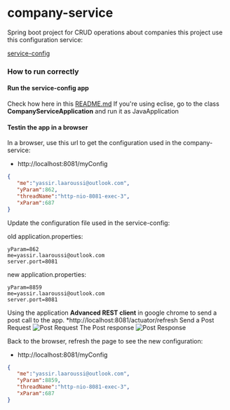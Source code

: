 # company-service
Spring boot project for CRUD operations about companies
this project use this configuration service:

[service-config](https://github.com/YassirLAAR/service-config "service-config")

### How to run correctly

#### Run the service-config app

Check how here in this [README.md](https://github.com/YassirLAAR/service-config#readme "service-config")
If you're using eclise, go to the class **CompanyServiceApplication** and run it as JavaApplication

#### Testin the app in a browser 

In a browser, use this url to get the configuration used in the company-service:
* http://localhost:8081/myConfig
```json
{
   "me":"yassir.laaroussi@outlook.com",
   "yParam":862,
   "threadName":"http-nio-8081-exec-3",
   "xParam":687
}
```

Update the configuration file used in the service-config:

old application.properties:

    yParam=862
    me=yassir.laaroussi@outlook.com
    server.port=8081
    

new application.properties:

    yParam=8859
    me=yassir.laaroussi@outlook.com
    server.port=8081
    

Using the application **Advanced REST client** in google chrome to send a post call to the app.
*http://localhost:8081/actuator/refresh
Send a Post Request 
![Post Request](https://uc386a4c8710536d6f63be6b07ef.previews.dropboxusercontent.com/p/thumb/ABPT3TXuS1F3LYmZwfe2JXHrzhhCrXht9jI10BUfX22jPBx6HYPVBwk_96FS0cuAtNGxJj7fJKbboLvrkPvQ9hidEi4t5vmQkohTFG8eSeH8T6MQSrobCkQQST1UrxArsUr7XqbhiWcHN3xrqGcDRJe0y8BEX8euHST5iS5QO085bpzQs-TFdLT60UAJd05RsuQ9g_Gc-qA3fVnEPDmYO-sFSEOVwzoaQlltZk1rqKu2fQcETQoAAQnLEZDGRJ9e9vK5keoCRRuw1fyttoOJytIaNo9byQFS_Uy_KScLI4Pld1n_lJrnncd79GAmnUORurkURKMvap5tT4tDDGllRbZBWsbOrNJy65-04FG4cHMees0ARaEjgMXHU8ml1SSCXk7zc-BsOJ1CHGxAT-_0Naz_/p.png?fv_content=true&size_mode=5)
The Post response 
![Post Response](https://uc7488d6a15475cab955e3943c6c.previews.dropboxusercontent.com/p/thumb/ABPZuWYG5WuUUNJms0YZaDe80bpS5fpuY-Jc1FlxxZcki4olXQf3Sn1AxWXNvpZHiHHTSu6XHuXmiTpVHwIY83moHvrRotrIkNGJVKJHsNFHtcWwEmtCxMGLbz2lNiwxlvEmNeFlBAAZPos4GerOUq142Mte0TRWq-I1KyptpwnJL1ZzyInLzDQJQr9DVJlTkyV30PQXaQugiH0-CAkzHvgUhWd-ySTG7q13LsYE5LAXpcP_B3qkDFV9CEFlX4wqym1H5xDwmHqhEwtIFI-FwhpuB84WefbRwnR8qn4iU_yHkzq2pqI79E1FkEisxPNwYEDfM8c7AcyNJx0RS1uS-104l-JKU0dTian5ga5eODDdIQysLaG15480QKO8-44ExjmJ4Nc4YuyWu2_rxU25WioH/p.png?fv_content=true&size_mode=5)

Back to the browser, refresh the page to see the new configuration:
* http://localhost:8081/myConfig
```json
{
   "me":"yassir.laaroussi@outlook.com",
   "yParam":8859,
   "threadName":"http-nio-8081-exec-3",
   "xParam":687
}
```
